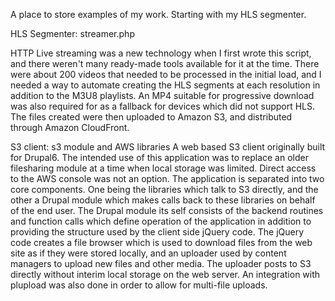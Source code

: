 A place to store examples of my work.  Starting with my HLS segmenter.

HLS Segmenter: streamer.php

HTTP Live streaming was a new technology when I first wrote this script, and there weren't many ready-made tools available for it at the time.  There were about 200 videos that needed to be processed in the initial load, and I needed a way to automate creating the HLS segments at each resolution in addition to the M3U8 playlists. An MP4 suitable for progressive download was also required for as a fallback for devices which did not support HLS.  The files created were then uploaded to Amazon S3, and distributed through Amazon CloudFront.

S3 client: s3 module and AWS libraries
A web based S3 client originally built for Drupal6.  The intended use of this application was to replace an older filesharing module at a time when local storage was limited.  Direct access to the AWS console was not an option.  The application is separated into two core components.  One being the libraries which talk to S3 directly, and the other a Drupal module which makes calls back to these libraries on behalf of the end user.  The Drupal module its self consists of the backend routines and function calls which define operation of the application in addition to providing the structure used by the client side jQuery code.  The jQuery code creates a file browser which is used to download files from the web site as if they were stored locally, and an uploader used by content managers to upload new files and other media.  The uploader posts to S3 directly without interim local storage on the web server.  An integration with plupload was also done in order to allow for multi-file uploads.